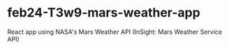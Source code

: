 # feb24-T3w9-mars-weather-app
React app using NASA's Mars Weather API (InSight: Mars Weather Service API)
